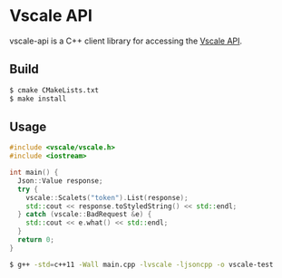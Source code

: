 # Vscale API
vscale-api is a C++ client library for accessing the [Vscale API](https://developers.vscale.io).

## Build

```bash
$ cmake CMakeLists.txt
$ make install
```

## Usage

```cpp
#include <vscale/vscale.h>
#include <iostream>

int main() {
  Json::Value response;
  try {
    vscale::Scalets("token").List(response);
    std::cout << response.toStyledString() << std::endl;
  } catch (vscale::BadRequest &e) {
    std::cout << e.what() << std::endl;
  }
  return 0;
}
```

```bash
$ g++ -std=c++11 -Wall main.cpp -lvscale -ljsoncpp -o vscale-test
```

